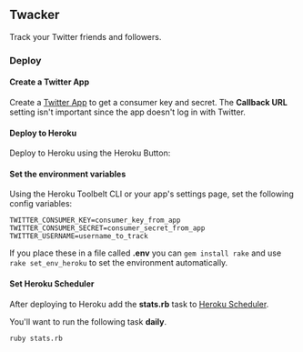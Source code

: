 ## Twacker

Track your Twitter friends and followers.

### Deploy

#### Create a Twitter App

Create a [Twitter App](https://apps.twitter.com/) to get a consumer key and
secret. The **Callback URL** setting isn't important since the app doesn't
log in with Twitter.

#### Deploy to Heroku

Deploy to Heroku using the Heroku Button:


#### Set the environment variables

Using the Heroku Toolbelt CLI or your app's settings page, set the following
config variables:

```
TWITTER_CONSUMER_KEY=consumer_key_from_app
TWITTER_CONSUMER_SECRET=consumer_secret_from_app
TWITTER_USERNAME=username_to_track
```

If you place these in a file called **.env** you can `gem install rake` and
use `rake set_env_heroku` to set the environment automatically.

#### Set Heroku Scheduler

After deploying to Heroku add the **stats.rb** task to
[Heroku Scheduler](https://devcenter.heroku.com/articles/scheduler#scheduling-jobs).

You'll want to run the following task **daily**.

```
ruby stats.rb
```

